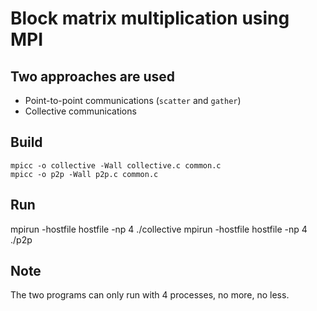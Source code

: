 # Block matrix multiplication using MPI

## Two approaches are used
- Point-to-point communications (`scatter` and `gather`)
- Collective communications

## Build
```
mpicc -o collective -Wall collective.c common.c
mpicc -o p2p -Wall p2p.c common.c
```

## Run
mpirun -hostfile hostfile -np 4 ./collective
mpirun -hostfile hostfile -np 4 ./p2p

## Note
The two programs can only run with  4 processes, no more, no less.
